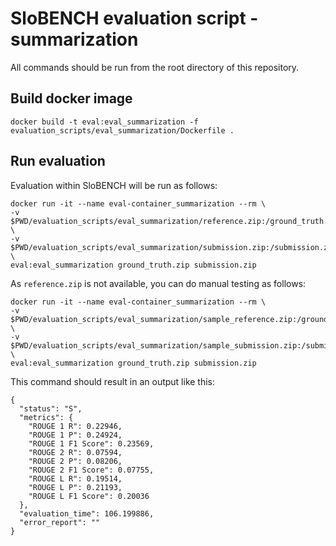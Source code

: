 # SloBENCH evaluation script - summarization

All commands should be run from the root directory of this repository.

## Build docker image 
```
docker build -t eval:eval_summarization -f evaluation_scripts/eval_summarization/Dockerfile .
```

## Run evaluation 

Evaluation within SloBENCH will be run as follows:

```
docker run -it --name eval-container_summarization --rm \
-v $PWD/evaluation_scripts/eval_summarization/reference.zip:/ground_truth.zip \
-v $PWD/evaluation_scripts/eval_summarization/submission.zip:/submission.zip \
eval:eval_summarization ground_truth.zip submission.zip
```

As `reference.zip` is not available, you can do manual testing as follows:


```
docker run -it --name eval-container_summarization --rm \
-v $PWD/evaluation_scripts/eval_summarization/sample_reference.zip:/ground_truth.zip \
-v $PWD/evaluation_scripts/eval_summarization/sample_submission.zip:/submission.zip \
eval:eval_summarization ground_truth.zip submission.zip
```

This command should result in an output like this:


```
{
  "status": "S",
  "metrics": {
    "ROUGE 1 R": 0.22946,
    "ROUGE 1 P": 0.24924,
    "ROUGE 1 F1 Score": 0.23569,
    "ROUGE 2 R": 0.07594,
    "ROUGE 2 P": 0.08206,
    "ROUGE 2 F1 Score": 0.07755,
    "ROUGE L R": 0.19514,
    "ROUGE L P": 0.21193,
    "ROUGE L F1 Score": 0.20036
  },
  "evaluation_time": 106.199886,
  "error_report": ""
}
```